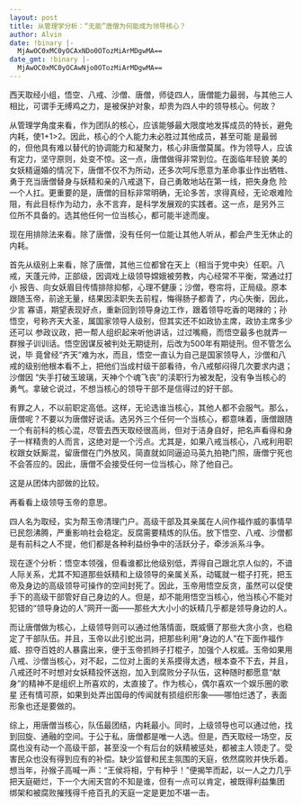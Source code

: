 ```yaml
---
layout: post
title: 从管理学分析：“无能”唐僧为何能成为领导核心？
author: Alvin
date: !binary |-
  MjAwOC0xMC0yOCAxNDo0OTozMiArMDgwMA==
date_gmt: !binary |-
  MjAwOC0xMC0yOCAwNjo0OTozMiArMDgwMA==
---
```

西天取经小组，悟空、八戒、沙僧、唐僧，师徒四人，唐僧能力最弱，与其他三人相比，可谓手无缚鸡之力，是被保护对象，却贵为四人中的领导核心。何故？


从管理学角度来看，作为团队的核心，应该能够最大限度地发挥成员的特长，避免内耗，使1+1>2。因此，核心的个人能力未必胜过其他成员，甚至可能
是最弱的，但他具有难以替代的协调能力和凝聚力，核心非唐僧莫属。作为领导人，应该有定力，坚守原则，处变不惊。这一点，唐僧做得非常到位。在面临年轻貌
美的女妖精逼婚的情况下，唐僧不仅不为所动，还多次呵斥愿意为革命事业作出牺牲、勇于充当唐僧替身与妖精和亲的八戒退下，自己勇敢地站在第一线，把失身危
险一个人扛。更重要的是，唐僧的目标非常明确，无论多苦，求得真经，无论艰难险阻，有此目标作为动力，永不言弃，是科学发展观的实践者。这一点，是另外三
位所不具备的。选其他任何一位当核心，都可能半途而废。


现在用排除法来看。除了唐僧，没有任何一位能让其他人听从，都会产生无休止的内耗。


首先从级别上来看，除了唐僧，其他三位都曾在天上（相当于党中央）任职。八戒，天蓬元帅，正部级，因调戏上级领导嫦娥被劳教，内心经常不平衡，常通过打小
报告、向女妖眉目传情排除抑郁，心理不健康；沙僧，卷帘将，正局级。原本跟随玉帝，前途无量，结果因渎职失去前程，悔得肠子都青了，内心失衡，因此，少言
寡语，期望表现好点，重新回到领导身边工作，跟着领导吃香的喝辣的；孙悟空，号称齐天大圣，属国家领导人级别，但其实还不如政协主席，政协主席多少还可以
参政议政，把一帮人组织起来听他讲话，过过嘴瘾，而悟空最多也就弄一群猴子训训话。悟空因谋反被判处无期徒刑，后改为500年有期徒刑。但不管怎么说，毕
竟曾经“齐天”难为水，而且，悟空一直认为自己是国家领导人，沙僧和八戒的级别他根本看不上，把他们当成村级干部看待，令八戒郁闷得几次要求内退；沙僧因
“失手打破玉玻璃，天神个个魂飞丧”的渎职行为被发配，没有争当核心的勇气。拿破仑说过，不想当核心的领导干部不是信得过的好干部。


有罪之人，不以前职定高低。这样，无论选谁当核心，其他人都不会服气。那么，唐僧呢？不要以为唐僧好说话。选另外三个任何一个当核心，都意味着，唐僧跟随
一个有前科的核心混，尽管去西天取经很高尚，但对于洁身自好，把名声看得和身子一样精贵的人而言，这绝对是一个污点。尤其是，如果八戒当核心，八戒利用职
权跟女妖厮混，留唐僧在门外放风，简直就如同逼迫马英九拍艳门照，唐僧宁死也不会答应的。因此，唐僧不会接受任何一位当核心，除了他自己。


这是从团体内部做的比较。


再看看上级领导玉帝的意思。


四人名为取经，实为帮玉帝清理门户。高级干部及其亲属在人间作福作威的事情早已民怨沸腾，严重影响社会稳定。反腐需要精炼的队伍。放下悟空、八戒、沙僧都是有前科之人不提，他们都是各种利益纷争中的活跃分子，牵涉派系斗争。


现在逐个分析：悟空本领强，但看谁都比他级别低，弄得自己跟北京人似的，不谙人际关系，尤其不知道那些妖精和上级领导的亲属关系，动辄就一棍子打死，把玉
帝及身边的高级领导可操作的空间封死了。因此，玉帝用悟空反贪，虽然可以促使手下的高级干部管好自己身边的人。但是，却不能用悟空当核心，他当核心不能对
犯错的“领导身边的人”网开一面&mdash;&mdash;那些大大小小的妖精几乎都是领导身边的人。


而让唐僧做为核心，上级领导则可以通过他落情面，既威慑了那些大贪小贪，也稳定了干部队伍。并且，玉帝以此引蛇出洞，把那些利用“身边的人”在下面作福作
威、掠夺百姓的人暴露出来，便于玉帝抓辫子打棍子，加强个人权威。玉帝如果用八戒、沙僧当核心，对不起，二位对上面的关系摸得太透，根本查不下去，并且，
八戒还时不时想对女妖精投怀送抱，加入到腐败分子队伍，这种随时都愿意“献身”的精神不是组织上所喜欢的，太直接了。作为核心，偶尔喜欢一个娱乐圈的歌星
还有情可原，如果到处弄出国母的传闻就有损组织形象&mdash;&mdash;哪怕烂透了，表面形象也还是要做的。


综上，用唐僧当核心，队伍最团结，内耗最小。同时，上级领导也可以通过他，找到回旋、通融的空间。于公于私，唐僧都是唯一人选。但是，西天取经一场空，反
腐也没有动一个高级干部，甚至没一个有后台的妖精被惩处，都被主人领走了。受害民众也没有得到应有的补偿。缺少监督和民主氛围的天庭，依然腐败并快乐着。
想当年，孙猴子高喊一声：“王侯将相，宁有种乎！”便揭竿而起，以一人之力几乎把天庭砸烂，下一个大闹天宫的不知是谁，但有一点可以肯定，被既得利益集团
绑架和被腐败摧残得千疮百孔的天庭一定是更加不堪一击。
